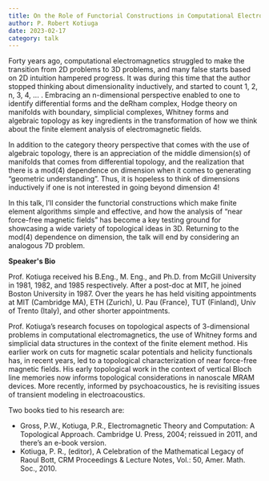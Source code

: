 ```yaml
---
title: On the Role of Functorial Constructions in Computational Electromagnetics and Associated Pedagogical Insights
author: P. Robert Kotiuga
date: 2023-02-17
category: talk
---
```


Forty years ago, computational electromagnetics struggled to make the transition from 2D problems to 3D problems, and many false starts based on 2D intuition hampered progress. It was during this time that the author stopped thinking about dimensionality inductively, and started to count 1, 2, n, 3, 4, ... . Embracing an n-dimensional perspective enabled to one to identify differential forms and the deRham complex, Hodge theory on manifolds with boundary, simplicial complexes, Whitney forms and algebraic topology as key ingredients in the transformation of how we think about the finite element analysis of electromagnetic fields. 

In addition to the category theory perspective that comes with the use of algebraic topology, there is an appreciation of the middle dimension(s) of manifolds that comes from differential topology, and the realization that there is a mod(4) dependence on dimension when it comes to generating “geometric understanding”. Thus, it is hopeless to think of dimensions inductively if one is not interested in going beyond dimension 4! 

In this talk, I’ll consider the functorial constructions which make finite element algorithms simple and effective, and how the analysis of “near force-free magnetic fields” has become a key testing ground for showcasing a wide variety of topological ideas in 3D. Returning to the mod(4) dependence on dimension, the talk will end by considering an analogous 7D problem.


**Speaker's Bio**

Prof. Kotiuga received his B.Eng., M. Eng., and Ph.D. from McGill University in 1981, 1982, and 1985 respectively. After a post-doc at MIT, he joined Boston University in 1987. Over the years he has held visiting appointments at MIT (Cambridge MA), ETH (Zurich), U. Pau (France), TUT (Finland), Univ of Trento (Italy), and other shorter appointments.

Prof. Kotiuga’s research focuses on topological aspects of 3-dimensional problems in computational electromagnetics, the use of Whitney forms and simplicial data structures in the context of the finite element method. His earlier work on cuts for magnetic scalar potentials and helicity functionals has, in recent years, led to a topological characterization of near force-free magnetic fields. His early topological work in the context of vertical Bloch line memories now informs topological considerations in nanoscale MRAM devices. More recently, informed by psychoacoustics, he is revisiting issues of transient modeling in electroacoustics.

Two books tied to his research are:

* Gross, P.W., Kotiuga, P.R., Electromagnetic Theory and Computation: A Topological Approach. Cambridge U. Press, 2004; reissued in 2011, and there’s an e-book version.
* Kotiuga,  P.  R., (editor), A Celebration of the Mathematical Legacy of Raoul Bott, CRM Proceedings & Lecture Notes, Vol.: 50, Amer. Math. Soc., 2010.

